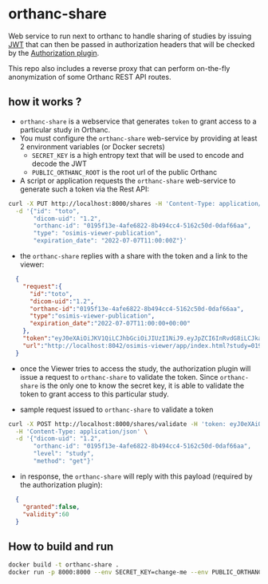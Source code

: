 # orthanc-share

Web service to run next to orthanc to handle sharing of studies by issuing [JWT](https://jwt.io/) that can then be passed
in authorization headers that will be checked by the [Authorization plugin](https://book.orthanc-server.com/plugins/authorization.html).

This repo also includes a reverse proxy that can perform on-the-fly anonymization of some Orthanc REST API routes.

## how it works ?

- `orthanc-share` is a webservice that generates `token` to grant access to a particular study in Orthanc.
- You must configure the `orthanc-share` web-service by providing at least 2 environment variables (or Docker secrets)
  - `SECRET_KEY` is a high entropy text that will be used to encode and decode the JWT
  - `PUBLIC_ORTHANC_ROOT` is the root url of the public Orthanc
- A script or application requests the `orthanc-share` web-service to generate such a token via the Rest API:
```bash
curl -X PUT http://localhost:8000/shares -H 'Content-Type: application/json' \
  -d '{"id": "toto", 
       "dicom-uid": "1.2", 
       "orthanc-id": "0195f13e-4afe6822-8b494cc4-5162c50d-0daf66aa", 
       "type": "osimis-viewer-publication", 
       "expiration_date": "2022-07-07T11:00:00Z"}'
```
- the `orthanc-share` replies with a share with the token and a link to the viewer:
```json
  {
    "request":{
      "id":"toto",
      "dicom-uid":"1.2",
      "orthanc-id":"0195f13e-4afe6822-8b494cc4-5162c50d-0daf66aa",
      "type":"osimis-viewer-publication",
      "expiration_date":"2022-07-07T11:00:00+00:00"
    },
    "token":"eyJ0eXAiOiJKV1QiLCJhbGciOiJIUzI1NiJ9.eyJpZCI6InRvdG8iLCJkaWNvbV91aWQiOiIxLjIiLCJvcnRoYW5jX2lkIjoiMDE5NWYxM2UtNGFmZTY4MjItOGI0OTRjYzQtNTE2MmM1MGQtMGRhZjY2YWEiLCJ0eXBlIjoib3NpbWlzLXZpZXdlci1wdWJsaWNhdGlvbiIsImV4cGlyYXRpb25fZGF0ZSI6IjIwMjItMDctMDdUMTE6MDA6MDArMDA6MDAifQ.8mzvYXCrjhM8OWPhu5HQJbEtCO9y6XyFqV-Ak1n-9Tw",
    "url":"http://localhost:8042/osimis-viewer/app/index.html?study=0195f13e-4afe6822-8b494cc4-5162c50d-0daf66aa&token=eyJ0eXAiOiJKV1QiLCJhbGciOiJIUzI1NiJ9.eyJpZCI6InRvdG8iLCJkaWNvbV91aWQiOiIxLjIiLCJvcnRoYW5jX2lkIjoiMDE5NWYxM2UtNGFmZTY4MjItOGI0OTRjYzQtNTE2MmM1MGQtMGRhZjY2YWEiLCJ0eXBlIjoib3NpbWlzLXZpZXdlci1wdWJsaWNhdGlvbiIsImV4cGlyYXRpb25fZGF0ZSI6IjIwMjItMDctMDdUMTE6MDA6MDArMDA6MDAifQ.8mzvYXCrjhM8OWPhu5HQJbEtCO9y6XyFqV-Ak1n-9Tw"
  }
```
- once the Viewer tries to access the study, the authorization plugin will issue a request to `orthanc-share` to validate the token.
  Since `orthanc-share` is the only one to know the secret key, it is able to validate the token to grant access to this particular study.

- sample request issued to `orthanc-share` to validate a token
```bash
curl -X POST http://localhost:8000/shares/validate -H 'token: eyJ0eXAiOiJKV1QiLCJhbGciOiJIUzI1NiJ9.eyJpZCI6InRvdG8iLCJkaWNvbV91aWQiOiIxLjIiLCJvcnRoYW5jX2lkIjoiMDE5NWYxM2UtNGFmZTY4MjItOGI0OTRjYzQtNTE2MmM1MGQtMGRhZjY2YWEiLCJ0eXBlIjoib3NpbWlzLXZpZXdlci1wdWJsaWNhdGlvbiIsImV4cGlyYXRpb25fZGF0ZSI6IjIwMjItMDctMDdUMTE6MDA6MDArMDA6MDAifQ.8mzvYXCrjhM8OWPhu5HQJbEtCO9y6XyFqV-Ak1n-9Tw' \
  -H 'Content-Type: application/json' \
  -d '{"dicom-uid": "1.2", 
       "orthanc-id": "0195f13e-4afe6822-8b494cc4-5162c50d-0daf66aa", 
       "level": "study", 
       "method": "get"}'
```
- in response, the `orthanc-share` will reply with this payload (required by the authorization plugin):
```json
  {
    "granted":false,
    "validity":60
  }
```

## How to build and run

```bash
docker build -t orthanc-share .
docker run -p 8000:8000 --env SECRET_KEY=change-me --env PUBLIC_ORTHANC_ROOT=http://localhost:8042  orthanc-share
```